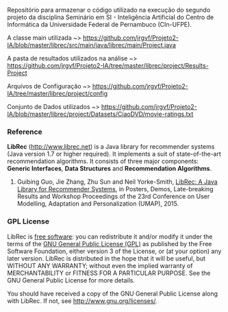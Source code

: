 Repositório para armazenar o código utilizado na execução do segundo projeto da disciplina Seminário em SI - Inteligência Artificial do Centro de Informática da Universidade Federal de Pernambuco (CIn-UFPE).

A classe main utilizada ~> https://github.com/jrgvf/Projeto2-IA/blob/master/librec/src/main/java/librec/main/Project.java

A pasta de resultados utilizados na análise ~> https://github.com/jrgvf/Projeto2-IA/tree/master/librec/project/Results-Project

Arquivos de Configuração ~> https://github.com/jrgvf/Projeto2-IA/tree/master/librec/project/config

Conjunto de Dados utilizados ~> https://github.com/jrgvf/Projeto2-IA/blob/master/librec/project/Datasets/CiaoDVD/movie-ratings.txt

### Reference

**LibRec** (http://www.librec.net) is a Java library for recommender systems (Java version 1.7 or higher required). It implements a suit of state-of-the-art recommendation algorithms. It consists of three major components: **Generic Interfaces**, **Data Structures** and **Recommendation Algorithms**. 

1. Guibing Guo, Jie Zhang, Zhu Sun and Neil Yorke-Smith, [LibRec: A Java Library for Recommender Systems](http://ceur-ws.org/Vol-1388/demo_paper1.pdf), in Posters, Demos, Late-breaking Results and Workshop Proceedings of the 23rd Conference on User Modelling, Adaptation and Personalization (UMAP), 2015.


### GPL License

LibRec is [free software](http://www.gnu.org/philosophy/free-sw.html): you can redistribute it and/or modify it under the terms of the [GNU General Public License (GPL)](http://www.gnu.org/licenses/gpl.html) as published by the Free Software Foundation, either version 3 of the License, or (at your option) any later version. LibRec is distributed in the hope that it will be useful, but WITHOUT ANY WARRANTY; without even the implied warranty of MERCHANTABILITY or FITNESS FOR A PARTICULAR PURPOSE. See the GNU General Public License for more details. 

You should have received a copy of the GNU General Public License along with LibRec. If not, see http://www.gnu.org/licenses/.
